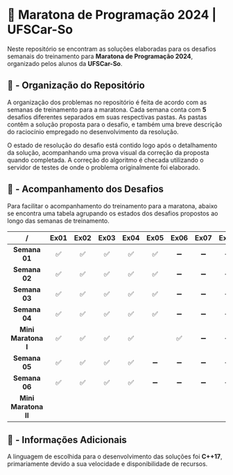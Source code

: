# 🦉 Maratona de Programação 2024 | UFSCar-So

Neste repositório se encontram as soluções elaboradas para os desafios semanais do treinamento para **Maratona de Programação 2024**, organizado pelos alunos da **UFSCar-So**.

## 📒 - Organização do Repositório

A organização dos problemas no repositório é feita de acordo com as semanas de treinamento para a maratona. Cada semana conta com **5** desafios diferentes separados em suas respectivas pastas. As pastas contêm a solução proposta para o desafio, e também uma breve descrição do raciocínio empregado no desenvolvimento da resolução. 

O estado de resolução do desafio está contido logo após o detalhamento da solução, acompanhando uma prova visual da correção da proposta quando completada. A correção do algoritmo é checada utilizando o servidor de testes de onde o problema originalmente foi elaborado.


## 📍 - Acompanhamento dos Desafios

Para facilitar o acompanhamento do treinamento para a maratona, abaixo se encontra uma tabela agrupando os estados dos desafios propostos ao longo das semanas de treinamento.


|     /     | Ex01 | Ex02 | Ex03 | Ex04 | Ex05 | Ex06 | Ex07 | Ex08 |
|:---------:|:----:|:----:|:----:|:----:|:----:|:----:|:----:|:----:|
| **Semana 01** |  ✅  |  ✅  |  ✅  |  ✅  |  ✅  |  ➖  |  ➖  |  ➖  |
| **Semana 02** |  ✅  |  ✅  |  ✅  |  ✅  |  ✅  |  ➖  |  ➖  |  ➖  |
| **Semana 03** |  ✅  |  ✅  |  ✅  |  ✅  |  ✅  |  ➖  |  ➖  |  ➖  |
| **Semana 04** |  ✅  |  ✅  |  ✅  |  ✅  |  ✅  |  ➖  |  ➖  |  ➖  |
| **Mini Maratona I** |  ✅  |  ✅  |  ✅  |  ✅  |      |  ✅  |  ➖  |  ➖  |
| **Semana 05** |  ✅  |  ✅  |  ✅  |  ✅  |  ➖  |  ➖  |  ➖  |  ➖  |
| **Semana 06** |  ✅  |  ✅  |  ✅  |  ✅  |  ➖  |  ➖  |  ➖  |  ➖  |
| **Mini Maratona II** |      |      |      |      |      |      |      |      |

## 📑 - Informações Adicionais

A linguagem de escolhida para o desenvolvimento das soluções foi **C++17**, primariamente devido a sua velocidade e disponibilidade de recursos.